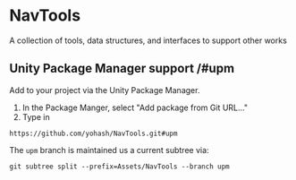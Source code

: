 # NavTools
A collection of tools, data structures, and interfaces to support other works


## Unity Package Manager support /#upm

Add to your project via the Unity Package Manager. 
1. In the Package Manger, select "Add package from Git URL..."
2. Type in 
```
https://github.com/yohash/NavTools.git#upm
```

The `upm` branch is maintained us a current subtree via:
```
git subtree split --prefix=Assets/NavTools --branch upm
```
